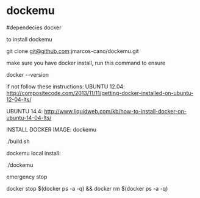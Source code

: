 # dockemu


#dependecies
docker

to install dockemu

git clone git@github.com:jmarcos-cano/dockemu.git


make sure you have docker install, run this command to ensure

docker --version


if not follow these instructions:
UBUNTU 12.04:
	http://compositecode.com/2013/11/11/getting-docker-installed-on-ubuntu-12-04-lts/

UBUNTU 14.4:
	http://www.liquidweb.com/kb/how-to-install-docker-on-ubuntu-14-04-lts/



INSTALL DOCKER IMAGE: dockemu

./build.sh


dockemu local install:

./dockemu

emergency stop 

docker stop $(docker ps -a -q) && docker rm $(docker ps -a -q)